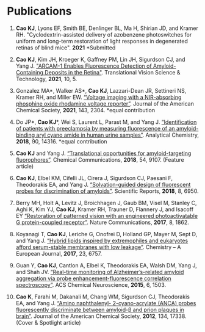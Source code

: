 # Publications

1. **Cao KJ**, Lyons EF, Smith BE, Denlinger BL, Ma H, Shirian JD, and Kramer RH. "Cyclodextrin-assisted delivery of azobenzene photoswitches for uniform and long-term restoration of light responses in degenerated retinas of blind mice". **2021** *Submitted

2.	**Cao KJ**, Kim JH, Kroeger K, Gaffney PM, Lin JH, Sigurdson CJ, and Yang J. ["ARCAM-1 Enables Fluorescence Detection of Amyloid-Containing Deposits in the Retina"](https://tvst.arvojournals.org/article.aspx?articleid=2772671). Translational Vision Science & Technology, **2021**, 10, 5.

3.	Gonzalez MA\*, Walker AS\*, **Cao KJ**, Lazzari-Dean JR, Settineri NS, Kramer RH, and Miller EW. [“Voltage imaging with a NIR-absorbing phosphine oxide rhodamine voltage reporter”](https://pubs.acs.org/doi/10.1021/jacs.0c11382). Journal of the American Chemical Society, **2021**, 143, 2304. *equal contribution 

4.	Do JP\*, **Cao KJ**\*, Wei S, Laurent L, Parast M, and Yang J. [“Identification of patients with preeclampsia by measuring fluorescence of an amyloid-binding aryl cyano amide in human urine samples”](https://pubs.acs.org/doi/10.1021/acs.analchem.8b03649). Analytical Chemistry, **2018**, 90, 14316. *equal contribution

5.	**Cao KJ** and Yang J. [“Translational opportunities for amyloid-targeting fluorophores”](http://pubs.rsc.org/en/Content/ArticleLanding/2018/CC/C8CC03619E#!divAbstract). Chemical Communications, **2018**, 54, 9107. (Feature article)

6.	**Cao KJ**, Elbel KM, Cifelli JL, Cirera J, Sigurdson CJ, Paesani F, Theodorakis EA, and Yang J. [“Solvation-guided design of fluorescent probes for discrimination of amyloids”](https://www.nature.com/articles/s41598-018-25131-2). Scientific Reports, **2018**, 8, 6950.

7.	Berry MH, Holt A, Levitz J, Broichhagen J, Gaub BM, Visel M, Stanley C, Aghi K, Kim YJ, **Cao KJ**, Kramer RH, Trauner D, Flannery J, and Isacoff EY [“Restoration of patterned vision with an engineered photoactivatable G protein-coupled receptor”](https://www.nature.com/articles/s41467-017-01990-7). Nature Communications, **2017**, 8, 1862.

8.	Koyanagi T, **Cao KJ**, Leriche G, Onofrei D, Holland GP, Mayer M, Sept D, and Yang J. [“Hybrid lipids inspired by extremophiles and eukaryotes afford serum-stable membranes with low leakage”](https://onlinelibrary.wiley.com/doi/full/10.1002/chem.201701378). Chemistry – A European Journal, **2017**, 23, 6757.

9.	Guan Y, **Cao KJ**, Cantlon A, Elbel K, Theodorakis EA, Walsh DM, Yang J, and Shah JV. [“Real-time monitoring of Alzheimer’s-related amyloid aggregation via probe enhancement-fluorescence correlation spectroscopy”](https://pubs.acs.org/doi/10.1021/acschemneuro.5b00176). ACS Chemical Neuroscience, **2015**, 6, 1503.

10.	**Cao K**, Farahi M, Dakanali M, Chang WM, Sigurdson CJ, Theodorakis EA, and Yang J. [“Amino naphthalenyl- 2-cyano-acrylate (ANCA) probes fluorescently discriminate between amyloid-β and prion plaques in brain”](https://pubs.acs.org/doi/abs/10.1021/ja3063698). Journal of the American Chemical Society, **2012**, 134, 17338. (Cover & Spotlight article)
